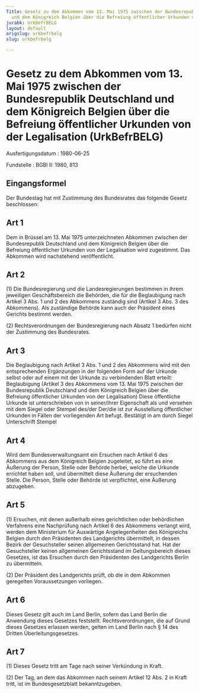 ```yaml
---
Title: Gesetz zu dem Abkommen vom 13. Mai 1975 zwischen der Bundesrepublik Deutschland
  und dem Königreich Belgien über die Befreiung öffentlicher Urkunden von der Legalisation
jurabk: UrkBefrBELG
layout: default
origslug: urkbefrbelg
slug: urkbefrbelg

---
```


# Gesetz zu dem Abkommen vom 13. Mai 1975 zwischen der Bundesrepublik Deutschland und dem Königreich Belgien über die Befreiung öffentlicher Urkunden von der Legalisation (UrkBefrBELG)

Ausfertigungsdatum
:   1980-06-25

Fundstelle
:   BGBl II: 1980, 813

## Eingangsformel

Der Bundestag hat mit Zustimmung des Bundesrates das folgende Gesetz
beschlossen:

## Art 1

Dem in Brüssel am 13. Mai 1975 unterzeichneten Abkommen zwischen der
Bundesrepublik Deutschland und dem Königreich Belgien über die
Befreiung öffentlicher Urkunden von der Legalisation wird zugestimmt.
Das Abkommen wird nachstehend veröffentlicht.

## Art 2

(1) Die Bundesregierung und die Landesregierungen bestimmen in ihrem
jeweiligen Geschäftsbereich die Behörden, die für die Beglaubigung
nach Artikel 3 Abs. 1 und 2 des Abkommens zuständig sind (Artikel 3
Abs. 3 des Abkommens). Als zuständige Behörde kann auch der Präsident
eines Gerichts bestimmt werden.

(2) Rechtsverordnungen der Bundesregierung nach Absatz 1 bedürfen
nicht der Zustimmung des Bundesrates.

## Art 3

Die Beglaubigung nach Artikel 3 Abs. 1 und 2 des Abkommens wird mit
den entsprechenden Ergänzungen in der folgenden Form auf der Urkunde
selbst oder auf einem mit der Urkunde zu verbindenden Blatt erteilt:
Beglaubigung
(Artikel 3 des Abkommens vom 13. Mai 1975 zwischen der Bundesrepublik
Deutschland und dem Königreich Belgien über die Befreiung öffentlicher
Urkunden von der Legalisation)
Diese öffentliche Urkunde ist unterschrieben
von
in seiner/ihrer Eigenschaft als
und versehen mit dem Siegel oder Stempel
des/der
Der/die                       ist zur Ausstellung
öffentlicher Urkunden in Fällen der vorliegenden Art befugt.
Bestätigt
in               am
durch
Siegel           Unterschrift
Stempel

## Art 4

Wird dem Bundesverwaltungsamt ein Ersuchen nach Artikel 6 des
Abkommens aus dem Königreich Belgien zugeleitet, so führt es eine
Äußerung der Person, Stelle oder Behörde herbei, welche die Urkunde
errichtet haben soll, und übermittelt diese Äußerung der ersuchenden
Stelle. Die Person, Stelle oder Behörde ist verpflichtet, eine
Äußerung abzugeben.

## Art 5

(1) Ersuchen, mit denen außerhalb eines gerichtlichen oder
behördlichen Verfahrens eine Nachprüfung nach Artikel 6 des Abkommens
verlangt wird, werden dem Ministerium für Auswärtige Angelegenheiten
des Königreichs Belgien durch den Präsidenten des Landgerichts
übermittelt, in dessen Bezirk der Gesuchsteller seinen allgemeinen
Gerichtsstand hat. Hat der Gesuchsteller keinen allgemeinen
Gerichtsstand im Geltungsbereich dieses Gesetzes, ist das Ersuchen
durch den Präsidenten des Landgerichts Berlin zu übermitteln.

(2) Der Präsident des Landgerichts prüft, ob die in dem Abkommen
geregelten Voraussetzungen vorliegen.

## Art 6

Dieses Gesetz gilt auch im Land Berlin, sofern das Land Berlin die
Anwendung dieses Gesetzes feststellt. Rechtsverordnungen, die auf
Grund dieses Gesetzes erlassen werden, gelten im Land Berlin nach § 14
des Dritten Überleitungsgesetzes.

## Art 7

(1) Dieses Gesetz tritt am Tage nach seiner Verkündung in Kraft.

(2) Der Tag, an dem das Abkommen nach seinem Artikel 12 Abs. 2 in
Kraft tritt, ist im Bundesgesetzblatt bekanntzugeben.

